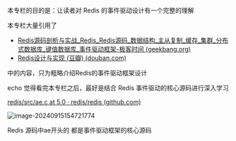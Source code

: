 本专栏的目的是：让读者对 Redis 的事件驱动设计有一个完整的理解

本专栏大量引用了

* [Redis源码剖析与实战_Redis_Redis源码_数据结构_主从复制_缓存_集群_分布式数据库_键值数据库_事件驱动框架-极客时间 (geekbang.org)](https://time.geekbang.org/column/intro/100084301?utm_campaign=geektime_search&utm_content=geektime_search&utm_medium=geektime_search&utm_source=geektime_search&utm_term=geektime_search)
* [Redis设计与实现 (豆瓣) (douban.com)](https://book.douban.com/subject/25900156/)

中的内容，只为粗略介绍Redis的事件驱动框架设计

echo 觉得看完本专栏之后，最好是结合 Redis 事件驱动的核心源码进行深入学习

[redis/src/ae.c at 5.0 · redis/redis (github.com)](https://github.com/redis/redis/blob/5.0/src/ae.c)

![image-20240915154721774](https://echo798.oss-cn-shenzhen.aliyuncs.com/img/202409151547840.png)

Redis 源码中ae开头的 都是事件驱动框架的核心源码

